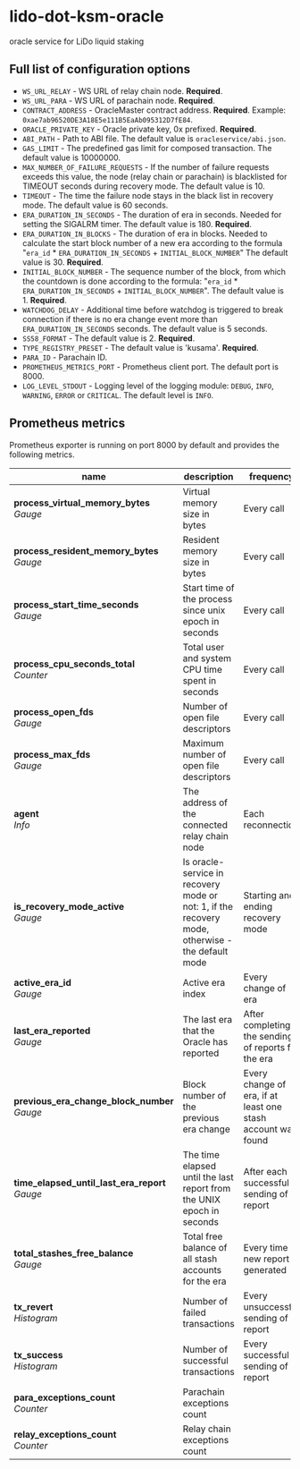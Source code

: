 # lido-dot-ksm-oracle
oracle service for LiDo liquid staking 

## Full list of configuration options

* `WS_URL_RELAY` - WS URL of relay chain node. **Required**.
* `WS_URL_PARA` - WS URL of parachain node. **Required**.
* `CONTRACT_ADDRESS` - OracleMaster contract address. **Required**. Example: `0xae7ab96520DE3A18E5e111B5EaAb095312D7fE84`.
* `ORACLE_PRIVATE_KEY` - Oracle private key, 0x prefixed. **Required**.
* `ABI_PATH` - Path to ABI file. The default value is `oracleservice/abi.json`.
* `GAS_LIMIT` - The predefined gas limit for composed transaction. The default value is 10000000.
* `MAX_NUMBER_OF_FAILURE_REQUESTS` - If the number of failure requests exceeds this value, the node (relay chain or parachain) is blacklisted for TIMEOUT seconds during recovery mode. The default value is 10.
* `TIMEOUT` - The time the failure node stays in the black list in recovery mode. The default value is 60 seconds.
* `ERA_DURATION_IN_SECONDS` - The duration of era in seconds. Needed for setting the SIGALRM timer. The default value is 180. **Required**.
* `ERA_DURATION_IN_BLOCKS` - The duration of era in blocks. Needed to calculate the start block number of a new era according to the formula "`era_id` * `ERA_DURATION_IN_SECONDS` + `INITIAL_BLOCK_NUMBER`" The default value is 30. **Required**.
* `INITIAL_BLOCK_NUMBER` - The sequence number of the block, from which the countdown is done according to the formula: "`era_id` * `ERA_DURATION_IN_SECONDS` + `INITIAL_BLOCK_NUMBER`". The default value is 1. **Required**.
* `WATCHDOG_DELAY` - Additional time before watchdog is triggered to break connection if there is no era change event more than `ERA_DURATION_IN_SECONDS` seconds. The default value is 5 seconds.
* `SS58_FORMAT` - The default value is 2. **Required**.
* `TYPE_REGISTRY_PRESET` - The default value is 'kusama'. **Required**.
* `PARA_ID` - Parachain ID.
* `PROMETHEUS_METRICS_PORT` - Prometheus client port. The default port is 8000.
* `LOG_LEVEL_STDOUT` - Logging level of the logging module: `DEBUG`, `INFO`, `WARNING`, `ERROR` or `CRITICAL`. The default level is `INFO`.


## Prometheus metrics

Prometheus exporter is running on port 8000 by default and provides the following metrics.

| name                                     | description                                                      | frequency                                 |
| ---------------------------------------- | -----------------------------------------------------------------|-------------------------------------------|
| **process_virtual_memory_bytes**  <br> *Gauge* | Virtual memory size in bytes | Every call |
| **process_resident_memory_bytes** <br> *Gauge* | Resident memory size in bytes | Every call |
| **process_start_time_seconds**    <br> *Gauge* | Start time of the process since unix epoch in seconds | Every call |
| **process_cpu_seconds_total**     <br> *Counter* | Total user and system CPU time spent in seconds | Every call |
| **process_open_fds**              <br> *Gauge* | Number of open file descriptors | Every call |
| **process_max_fds**               <br> *Gauge* | Maximum number of open file descriptors | Every call |
| **agent**            <br> *Info* | The address of the connected relay chain node | Each reconnection |
| **is_recovery_mode_active**            <br> *Gauge* | Is oracle-service in recovery mode or not: 1, if the recovery mode, otherwise - the default mode | Starting and ending recovery mode |
| **active_era_id**            <br> *Gauge* | Active era index | Every change of era |
| **last_era_reported**            <br> *Gauge* | The last era that the Oracle has reported | After completing the sending of reports for the era |
| **previous_era_change_block_number**            <br> *Gauge* | Block number of the previous era change | Every change of era, if at least one stash account was found |
| **time_elapsed_until_last_era_report**            <br> *Gauge* | The time elapsed until the last report from the UNIX epoch in seconds | After each successful sending of a report |
| **total_stashes_free_balance**            <br> *Gauge* | Total free balance of all stash accounts for the era | Every time a new report is generated |
| **tx_revert**            <br> *Histogram* | Number of failed transactions | Every unsuccessful sending of a report |
| **tx_success**            <br> *Histogram* | Number of successful transactions | Every successful sending of a report |
| **para_exceptions_count**            <br> *Counter* | Parachain exceptions count | |
| **relay_exceptions_count**            <br> *Counter* | Relay chain exceptions count |  |
